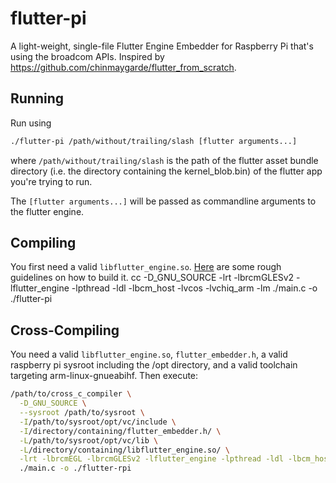 # flutter-pi
A light-weight, single-file Flutter Engine Embedder for Raspberry Pi that's using the broadcom APIs. Inspired by https://github.com/chinmaygarde/flutter_from_scratch.

## Running
Run using
```bash
./flutter-pi /path/without/trailing/slash [flutter arguments...]
```
where `/path/without/trailing/slash` is the path of the flutter asset bundle directory (i.e. the directory containing the kernel_blob.bin)
of the flutter app you're trying to run.

The `[flutter arguments...]` will be passed as commandline arguments to the flutter engine.

## Compiling
You first need a valid `libflutter_engine.so`. [Here](https://medium.com/flutter/flutter-on-raspberry-pi-mostly-from-scratch-2824c5e7dcb1)
are some rough guidelines on how to build it.
    cc -D_GNU_SOURCE -lrt -lbrcmGLESv2 -lflutter_engine -lpthread -ldl -lbcm_host -lvcos -lvchiq_arm -lm ./main.c -o ./flutter-pi

## Cross-Compiling
You need a valid `libflutter_engine.so`, `flutter_embedder.h`, a valid raspberry pi sysroot including the /opt directory, and a valid toolchain targeting
arm-linux-gnueabihf. Then execute:
```bash
/path/to/cross_c_compiler \
  -D_GNU_SOURCE \
  --sysroot /path/to/sysroot \
  -I/path/to/sysroot/opt/vc/include \
  -I/directory/containing/flutter_embedder.h/ \
  -L/path/to/sysroot/opt/vc/lib \
  -L/directory/containing/libflutter_engine.so/ \
  -lrt -lbrcmEGL -lbrcmGLESv2 -lflutter_engine -lpthread -ldl -lbcm_host -lvcos -lvchiq_arm -lm \
  ./main.c -o ./flutter-rpi
```
